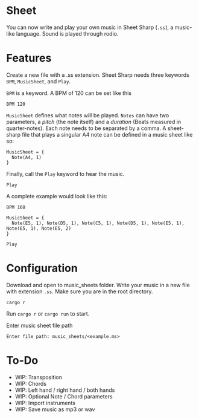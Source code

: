 # Sheet #
You can now write and play your own music in Sheet Sharp (`.ss`),  a music-like language. Sound is played through rodio.

# Features
Create a new file with a .ss extension. Sheet Sharp needs three keywords `BPM`, `MusicSheet`, and `Play`.

`BPM` is a keyword. A BPM of 120 can be set like this
```
BPM 120
```

`MusicSheet` defines what notes will be played. `Notes` can have two parameters, a *pitch* (the note itself) and a *duration* (Beats measured in quarter-notes). Each note needs to be separated by a comma. 
A sheet-sharp file that plays a singular A4 note can be defined in a music sheet like so:
```
MusicSheet = {
  Note(A4, 1)
}
``` 

Finally, call the `Play` keyword to hear the music.
```
Play
```

A complete example would look like this:
```
BPM 160

MusicSheet = {
  Note(E5, 1), Note(D5, 1), Note(C5, 1), Note(D5, 1), Note(E5, 1), Note(E5, 1), Note(E5, 2)
}

Play
```

# Configuration
Download and open to music_sheets folder. Write your music in a new file with extension `.ss`. Make sure you are in the root directory. 
```
cargo r
```
Run `cargo r` or `cargo run` to start.

Enter music sheet file path
```
Enter file path: music_sheets/<example.ms>
```

# To-Do
- WIP: Transposition
- WIP: Chords
- WIP: Left hand / right hand / both hands
- WIP: Optional Note / Chord parameters
- WIP: Import instruments
- WIP: Save music as mp3 or wav
